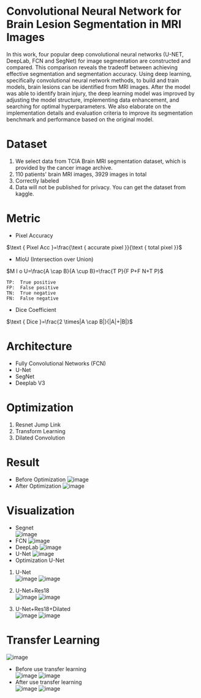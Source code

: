 # Convolutional Neural Network for Brain Lesion Segmentation in MRI Images
In this work, four popular deep convolutional neural networks (U-NET, DeepLab, FCN and SegNet) for image segmentation are constructed and compared. This comparison reveals the tradeoff between achieving effective segmentation and segmentation accuracy. Using deep learning, specifically convolutional neural network methods, to build and train models, brain lesions can be identified from MRI images. After the model was able to identify brain injury, the deep learning model was improved by adjusting the model structure, implementing data enhancement, and searching for optimal hyperparameters. We also elaborate on the implementation details and evaluation criteria to improve its segmentation benchmark and performance based on the original model.

# Dataset
1. We select data from TCIA Brain MRI segmentation dataset, which is provided by the cancer image archive.
2. 110 patients' brain MRI images, 3929 images in total
3. Correctly labeled 
4. Data will not be published for privacy. You can get the dataset from kaggle.


# Metric

* Pixel Accuracy  
  
$\text { Pixel Acc }=\frac{\text { accurate pixel }}{\text { total pixel }}$


* MIoU (Intersection over Union)
  
$M	I o U=\frac{A \cap B}{A \cup B}=\frac{T P}{F P+F N+T P}$

    TP:  True positive  
    FP:  False positive  
    TN:  True negative            
    FN:  False negative  

* Dice Coefficient  
  
$\text { Dice }=\frac{2 \times|A \cap B|}{|A|+|B|}$


# Architecture  
* Fully Convolutional Networks (FCN)
* U-Net  
* SegNet  
* Deeplab V3

# Optimization  
1. Resnet Jump Link
2. Transform Learning
3. Dilated Convolution  

# Result
* Before Optimization
![image](https://user-images.githubusercontent.com/63941834/199623094-50f55f94-a7f0-4fc9-8aa2-ffda05cea6f2.png)
* After Optimization
![image](https://user-images.githubusercontent.com/63941834/199623470-446548b4-e76e-4e90-a574-f07fe85896a5.png)


# Visualization  
* Segnet  
![image](https://user-images.githubusercontent.com/63941834/199623275-84e68141-4a45-4aba-80c4-487beecc555f.png)  
* FCN
![image](https://user-images.githubusercontent.com/63941834/199623293-4c927e99-62b8-4bca-899f-994ea38f79de.png)  
* DeepLab
![image](https://user-images.githubusercontent.com/63941834/199623323-16b250c8-7866-40c9-a861-4c4b009a853f.png)  
* U-Net
![image](https://user-images.githubusercontent.com/63941834/199623368-7c443031-0723-4309-ba16-9e89e01aebaf.png)
* Optimization U-Net
1. U-Net  
![image](https://user-images.githubusercontent.com/63941834/199623575-d8a0dcfb-f15e-46ea-989a-16b732d8d1db.png)
![image](https://user-images.githubusercontent.com/63941834/199623707-747b2ec2-e960-4996-ac2f-a04d95d07926.png)

2. U-Net+Res18  
![image](https://user-images.githubusercontent.com/63941834/199623613-b5944b94-751f-4cc7-95c9-e3c9e11a1f25.png)
![image](https://user-images.githubusercontent.com/63941834/199623715-9410ea19-38b7-4de2-ae53-a29e66793c26.png)

3. U-Net+Res18+Dilated  
![image](https://user-images.githubusercontent.com/63941834/199623682-6966ac04-bae4-48ce-bead-e30546d0c6be.png)
![image](https://user-images.githubusercontent.com/63941834/199623725-069d8cb2-416f-467d-8492-bf6f83e27ad0.png)

# Transfer Learning
![image](https://user-images.githubusercontent.com/63941834/199623786-396e887b-e8ed-4d89-98ec-030c77d06469.png)
* Before use transfer learning  
![image](https://user-images.githubusercontent.com/63941834/199623876-ffe96682-4309-4830-9a1e-73e190f09b65.png) ![image](https://user-images.githubusercontent.com/63941834/199623889-b6735498-e6d0-45b4-aabc-5cb30f293aa6.png)  
* After use transfer learning  
![image](https://user-images.githubusercontent.com/63941834/199623940-4013dc3c-0354-4bb8-bc8a-437cda136b0d.png) ![image](https://user-images.githubusercontent.com/63941834/199623966-384cbe03-d9f5-456f-9d89-d4fc555682cf.png)






